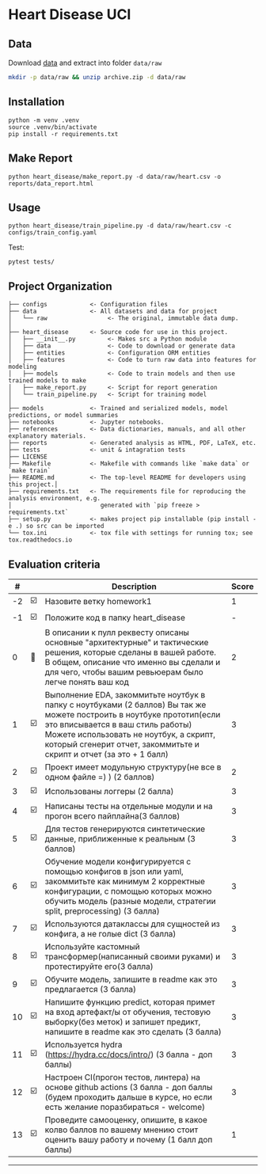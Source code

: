 Heart Disease UCI
==============================

## Data

Download [data](https://www.kaggle.com/ronitf/heart-disease-uci) and extract into folder `data/raw`

```bash
mkdir -p data/raw && unzip archive.zip -d data/raw
```

## Installation 
~~~
python -m venv .venv
source .venv/bin/activate
pip install -r requirements.txt
~~~

## Make Report 
~~~
python heart_disease/make_report.py -d data/raw/heart.csv -o reports/data_report.html
~~~

## Usage
~~~
python heart_disease/train_pipeline.py -d data/raw/heart.csv -c configs/train_config.yaml
~~~
Test:
~~~
pytest tests/
~~~

Project Organization
------------

    ├── configs            <- Configuration files
    ├── data               <- All datasets and data for project
    │   └── raw                 <- The original, immutable data dump.
    │
    ├── heart_disease      <- Source code for use in this project.
    │   ├── __init__.py         <- Makes src a Python module
    │   ├── data                <- Code to download or generate data
    │   ├── entities            <- Configuration ORM entities
    │   ├── features            <- Code to turn raw data into features for modeling
    │   ├── models              <- Code to train models and then use trained models to make
    │   ├── make_report.py      <- Script for report generation
    │   └── train_pipeline.py   <- Script for training model
    │
    ├── models             <- Trained and serialized models, model predictions, or model summaries
    ├── notebooks          <- Jupyter notebooks.
    ├── references         <- Data dictionaries, manuals, and all other explanatory materials.
    ├── reports            <- Generated analysis as HTML, PDF, LaTeX, etc.
    ├── tests              <- unit & intagration tests
    ├── LICENSE
    ├── Makefile           <- Makefile with commands like `make data` or `make train`
    ├── README.md          <- The top-level README for developers using this project.│
    ├── requirements.txt   <- The requirements file for reproducing the analysis environment, e.g.
    │                         generated with `pip freeze > requirements.txt`
    ├── setup.py           <- makes project pip installable (pip install -e .) so src can be imported
    └── tox.ini            <- tox file with settings for running tox; see tox.readthedocs.io


Evaluation criteria
------------
| # |  | Description | Score |
| --- | --- | --- | --- |
| -2 | :ballot_box_with_check: | Назовите ветку homework1 | 1 |
| -1 | :ballot_box_with_check: | Положите код в папку heart_disease | - |
| 0 | :black_square_button: | В описании к пулл реквесту описаны основные "архитектурные" и тактические решения, которые сделаны в вашей работе. В общем, описание что именно вы сделали и для чего, чтобы вашим ревьюерам было легче понять ваш код | 2 |
| 1 | :ballot_box_with_check:| Выполнение EDA, закоммитьте ноутбук в папку с ноутбуками (2 баллов) Вы так же можете построить в ноутбуке прототип(если это вписывается в ваш стиль работы) Можете использовать не ноутбук, а скрипт, который сгенерит отчет, закоммитьте и скрипт и отчет (за это + 1 балл) | 3 |
| 2 | :ballot_box_with_check: | Проект имеет модульную структуру(не все в одном файле =) ) (2 баллов) | 2 |
| 3 | :ballot_box_with_check: | Использованы логгеры (2 балла) | 3 |
| 4 | :ballot_box_with_check: | Написаны тесты на отдельные модули и на прогон всего пайплайна(3 баллов) | 3 |
| 5 | :ballot_box_with_check: | Для тестов генерируются синтетические данные, приближенные к реальным (3 баллов) | 3 |
| 6 | :ballot_box_with_check: | Обучение модели конфигурируется с помощью конфигов в json или yaml, закоммитьте как минимум 2 корректные конфигурации, с помощью которых можно обучить модель (разные модели, стратегии split, preprocessing) (3 балла) | 3 | 
| 7 | :ballot_box_with_check: | Используются датаклассы для сущностей из конфига, а не голые dict (3 балла) | 3 |
| 8 | :ballot_box_with_check: | Используйте кастомный трансформер(написанный своими руками) и протестируйте его(3 балла) | 3 |
| 9 | :ballot_box_with_check: | Обучите модель, запишите в readme как это предлагается (3 балла) | 3 |
| 10 | :ballot_box_with_check: |Напишите функцию predict, которая примет на вход артефакт/ы от обучения, тестовую выборку(без меток) и запишет предикт, напишите в readme как это сделать (3 балла) | 3 |
| 11 | :ballot_box_with_check: | Используется hydra  (https://hydra.cc/docs/intro/) (3 балла - доп баллы) | 3 |
| 12 | :ballot_box_with_check: | Настроен CI(прогон тестов, линтера) на основе github actions  (3 балла - доп баллы (будем проходить дальше в курсе, но если есть желание поразбираться - welcome) | 3 | 
| 13 | :ballot_box_with_check: | Проведите самооценку, опишите, в какое колво баллов по вашему мнению стоит оценить вашу работу и почему (1 балл доп баллы) | 1 |
------------

